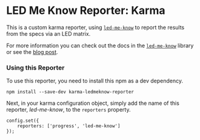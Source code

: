 # LED Me Know Reporter: Karma

This is a custom karma reporter, using [`led-me-know`](https://github.com/johnnycopperstone/led-me-know) to report the results from the specs via an LED matrix.

For more information you can check out the docs in the [`led-me-know`](https://github.com/johnnycopperstone/led-me-know) library or see the [blog post](http://blog.johnnycopperstone.me/led-me-know).

### Using this Reporter

To use this reporter, you need to install this npm as a dev dependency.

    npm install --save-dev karma-ledmeknow-reporter

Next, in your karma configuration object, simply add the name of this reporter, _led-me-know_, to the `reporters` property.

    config.set({
        reporters: ['progress', 'led-me-know']
    });
